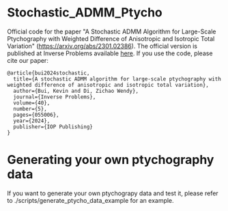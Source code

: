 # Stochastic_ADMM_Ptycho
Official code for the paper "A Stochastic ADMM Algorithm for Large-Scale Ptychography with Weighted Difference of Anisotropic and Isotropic Total Variation" (https://arxiv.org/abs/2301.02386). The official version is published at Inverse Problems available [here](https://iopscience.iop.org/article/10.1088/1361-6420/ad2cfa/meta?casa_token=xau9Wu3SQh4AAAAA:cs7RB_nDtGH5l7kZWPSu49lx8abIPKugxl9ptI5m2kYo8-XuYl2S56nYGN99ZZyRPBlgCSXc9QNF4Yi_bpWZBtdK3A). If you use the code, please cite our paper:

```
@article{bui2024stochastic,
  title={A stochastic ADMM algorithm for large-scale ptychography with weighted difference of anisotropic and isotropic total variation},
  author={Bui, Kevin and Di, Zichao Wendy},
  journal={Inverse Problems},
  volume={40},
  number={5},
  pages={055006},
  year={2024},
  publisher={IOP Publishing}
}
```

# Generating your own ptychography data
If you want to generate your own ptychograpy data and test it, please refer to ./scripts/generate_ptycho_data_example for an example.
